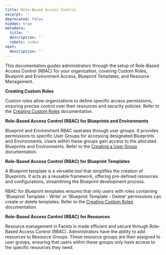 ```yaml
---
title: Role-Based Access Control
excerpt: ''
deprecated: false
hidden: true
metadata:
  title: ''
  description: ''
  robots: index
next:
  description: ''
---
```

This documentation guides administrators through the setup of Role-Based Access Control (RBAC) for your organization, covering Custom Roles, Blueprint and Environment Access, Blueprint Templates, and Resource Management.

**Creating Custom Roles**

Custom roles allow organizations to define specific access permissions, ensuring precise control over their resources and security policies. Refer to the [Creating Custom Roles](https://readme.facets.cloud/docs/custom-roles) documentation.

**Role-Based Access Control (RBAC) for Blueprints and Environments**

Blueprint and Environment RBAC operates through user groups. It provides permissions to specific User Groups for accessing designated Blueprints and Environments. Users within these groups gain access to the allocated Blueprints and Environments. Refer to the [Creating a User Group](https://readme.facets.cloud/docs/creating-a-user-group) documentation.

**Role-Based Access Control (RBAC) for Blueprint Templates**

A Blueprint template is a versatile tool that simplifies the creation of Blueprints. It acts as a reusable framework, offering pre-defined resources and configurations, streamlining the Blueprint development process.

RBAC for Blueprint templates ensures that only users with roles containing 'Blueprint Template - Write' or 'Blueprint Template - Delete' permissions can create or delete templates. Refer to the [Creating Custom Roles](https://readme.facets.cloud/docs/custom-roles) documentation.

**Role-Based Access Control (RBAC) for Resources**

Resource management in Facets is made efficient and secure through Role-Based Access Control (RBAC). Administrators have the ability to add resources to Resource Groups. These resource groups are then assigned to user groups, ensuring that users within these groups only have access to the specific resources they need.
